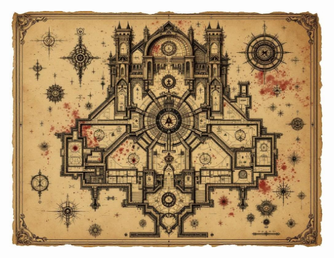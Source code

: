 ![A Victorian-era map showing the Temple of Infinite Madness layout, featuring all 13 regions with eldritch symbols and dark stains. Gothic architectural details blend with cosmic horror elements. Lovecraftian geometries and impossible angles suggest reality distortion. Aged parchment with blood-red ink annotations.](map_caption_1.jpeg)
